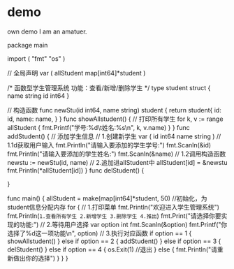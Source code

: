 # demo
 own demo
 I am an amatuer.

 <!-- own codes -->
package main

import (
	"fmt"
	"os"
)

// 全局声明
var (
	allStudent map[int64]*student
)

/*
函数型学生管理系统
功能：查看/新增/删除学生
*/
type student struct {
	name string
	id   int64
}

// 构造函数
func newStu(id int64, name string) student {
	return student{
		id:   id,
		name: name,
	}
}
func showAllstudent() {
	// 打印所有学生
	for k, v := range allStudent {
		fmt.Printf("学号:%d\t姓名:%s\n", k, v.name)
	}
}
func addStudent() {
	// 添加学生信息
	// 1.创建新学生
	var (
		id   int64
		name string
	)
	// 1.1d获取用户输入
	fmt.Println("请输入要添加的学生学号:")
	fmt.Scanln(&id)
	fmt.Println("请输入要添加的学生姓名:")
	fmt.Scanln(&name)
	// 1.2调用构造函数
	newstu := newStu(id, name)
	// 2.追加进allStudent中
	allStudent[id] = &newstu
	fmt.Println(*allStudent[id])
}
func delStudent() {

}

func main() {
	allStudent = make(map[int64]*student, 50) //初始化，为student信息分配内存
	for {
		// 1.打印菜单
		fmt.Println("欢迎进入学生管理系统")
		fmt.Println(`
	1.查看所有学生
	2.新增学生
	3.删除学生
	4.推出
	`)
		fmt.Print("请选择你要实现的功能:")
		// 2.等待用户选择
		var option int
		fmt.Scanln(&option)
		fmt.Printf("你选择了%d这一项功能\n", option)
		// 3.执行对应函数
		if option == 1 {
			showAllstudent()
		} else if option == 2 {
			addStudent()
		} else if option == 3 {
			delStudent()
		} else if option == 4 {
			os.Exit(1) //退出
		} else {
			fmt.Println("请重新做出你的选择")
		}
	}
}

